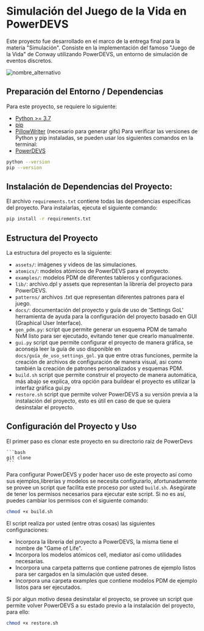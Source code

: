# Simulación del Juego de la Vida en PowerDEVS

Este proyecto fue desarrollado en el marco de la entrega final para la materia "Simulación". Consiste en la implementación del famoso "Juego de la Vida" de Conway utilizando PowerDEVS, un entorno de simulación de eventos discretos. 

![nombre_alternativo](assets/collage.png)

## Preparación del Entorno / Dependencias

Para este proyecto, se requiere lo siguiente:

- [Python >= 3.7](https://www.python.org/downloads/)
- [pip](https://pip.pypa.io/en/stable/installation/)
- [PillowWriter](https://pypi.org/project/PillowWriter/) (necesario para generar gifs)
Para verificar las versiones de Python y pip instaladas, se pueden usar los siguientes comandos en la terminal:
- [PowerDEVS](https://sourceforge.net/projects/powerdevs/)
```bash
python --version
pip --version
```

## Instalación de Dependencias del Proyecto:

El archivo `requirements.txt` contiene todas las dependencias específicas del proyecto. Para instalarlas, ejecuta el siguiente comando:

```bash
pip install -r requirements.txt
```

## Estructura del Proyecto

La estructura del proyecto es la siguiente:

- `assets/`: imágenes y videos de las simulaciones.
- `atomics/`: modelos atómicos de PowerDEVS para el proyecto.
- `examples/`: modelos PDM de diferentes tableros y configuraciones.
- `lib/`: archivo.dpl y assets que representan la librería del proyecto para PowerDEVS.
- `patterns/` archivos .txt que representan diferentes patrones para el juego.
- `docs/`: documentación del proyecto y guía de uso de 'Settings GoL' herramienta de ayuda para la configuración del proyecto basado en GUI (Graphical User Interface).
- `gen_pdm.py`: script que permite generar un esquema PDM de tamaño NxM listo para ser ejecutado, evitando tener que crearlo manualmente.
- `gui.py` script que permite configurar el proyecto de manera gráfica, se aconseja leer la guía de uso disponible en `docs/guía_de_uso_settings_gol`. ya que entre otras funciones, permite la creación de archivos de configuración de manera visual, asi como también la creación de patrones personalizados y esquemas PDM.
- `build.sh` script que permite construir el proyecto de manera automática, más abajo se explica, otra opción para buildear el proyecto es utilizar la interfaz gráfica gui.py
- `restore.sh` script que permite volver PowerDEVS a su versión previa a la instalación del proyecto, esto es útil en caso de que se quiera desinstalar el proyecto.



## Configuración del Proyecto y Uso

El primer paso es clonar este proyecto en su directorio raiz de PowerDevs 
    
    ```bash
    git clone
    ```

Para configurar PowerDEVS y poder hacer uso de este proyecto así como sus ejemplos,librerías y modelos se necesita configurarlo, afortunadamente se provee un script que facilita este proceso por usted `build.sh`. Asegúrate de tener los permisos necesarios para ejecutar este script. Si no es así, puedes cambiar los permisos con el siguiente comando:

```bash
chmod +x build.sh
```
El script realiza por usted (entre otras cosas) las siguientes configuraciones:
- Incorpora la libreria del proyecto a PowerDEVS, la misma tiene el nombre de "Game of Life".
- Incorpora los modelos atómicos cell, mediator así como utilidades necesarias.
- Incorpora una carpeta patterns que contiene patrones de ejemplo listos para ser cargados en la simulación que usted desee.
- Incorpora una carpeta examples que contiene modelos PDM de ejemplo listos para ser ejecutados.

Si por algun motivo desea desinstalar el proyecto, se provee un script que permite volver PowerDEVS a su estado previo a la instalación del proyecto, para ello:

```bash
chmod +x restore.sh
```








